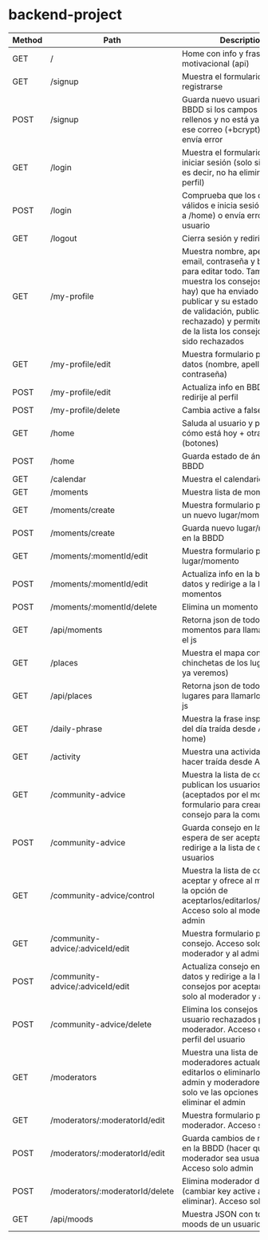 # backend-project


| Method | Path | Description |
| ------------- | ------------- | ------------- |
| GET   | / | Home con info y frase motivacional (api) |
| GET   | /signup	| Muestra el formulario para registrarse |
| POST  | /signup	| Guarda nuevo usuario en la BBDD si los campos están rellenos y no está ya registrado ese correo (+bcrypt), si no envía error	|
| GET   | /login	| Muestra el formulario para iniciar sesión (solo si is active, es decir, no ha eliminado su perfil)	|
| POST  | /login	| Comprueba que los datos son válidos e inicia sesión (redirige a /home) o envía error al usuario	|
| GET   | /logout	| Cierra sesión y redirige a home	|
| GET   | /my-profile	| Muestra nombre, apellidos, email, contraseña y botones para editar todo. También muestra los consejos (si los hay) que ha enviado para publicar y su estado (pendiente de validación, publicado, rechazado) y permite eliminar de la lista los consejos que han sido rechazados	|
| GET   | /my-profile/edit	| Muestra formulario para editar datos (nombre, apellidos, email, contraseña)	|
| POST	| /my-profile/edit	| Actualiza info en BBDD y redirije al perfil	|
| POST	| /my-profile/delete	| Cambia active a false	|
| GET	| /home	| Saluda al usuario y pregunta cómo está hoy + otras opciones (botones)	|
| POST	| /home	| Guarda estado de ánimo en la BBDD	|
| GET	| /calendar	| Muestra el calendario |
| GET	| /moments	| Muestra lista de momentos	|
| GET	| /moments/create	| Muestra formulario para crear un nuevo lugar/momento	|
| POST	| /moments/create	| Guarda nuevo lugar/momento en la BBDD	|
| GET	| /moments/:momentId/edit	| Muestra formulario para editar lugar/momento	|
| POST	| /moments/:momentId/edit	| Actualiza info en la base de datos y redirige a la lista de momentos	|
| POST	| /moments/:momentId/delete	| Elimina un momento de la BBDD	|
| GET	| /api/moments	| Retorna json de todos los momentos para llamarlo desde el js	|
| GET	| /places	| Muestra el mapa con las chinchetas de los lugares (lista ya veremos) |
| GET	| /api/places	| Retorna json de todos los lugares para llamarlo desde el js	|
| GET	| /daily-phrase	| Muestra la frase inspiracional del día traída desde API (la de la home)	|
| GET	| /activity	| Muestra una actividad para hacer traída desde API	|
| GET	| /community-advice	| Muestra la lista de consejos que publican los usuarios (aceptados por el moderador) y formulario para crear un nuevo consejo para la comunidad |
| POST	| /community-advice	| Guarda consejo en la BBDD a la espera de ser aceptados y redirige a la lista de consejos de usuarios	|
| GET	| /community-advice/control	| Muestra la lista de consejos por aceptar y ofrece al moderador la opción de aceptarlos/editarlos/eliminarlos. Acceso solo al moderador y al admin |
| GET	| /community-advice/:adviceId/edit	| Muestra formulario para editar consejo. Acceso solo al moderador y al admin |
| POST	| /community-advice/:adviceId/edit	| Actualiza consejo en la base de datos y redirige a la lista de consejos por aceptar. Acceso solo al moderador y al admin |
| POST 	| /community-advice/delete	| Elimina los consejos de un usuario rechazados por el moderador. Acceso desde el perfil del usuario |
| GET	| /moderators	| Muestra una lista de los moderadores actuales (puede editarlos o eliminarlos)Acceso admin y moderadores, pero solo ve las opciones de editar y eliminar el admin |
| GET	| /moderators/:moderatorId/edit	| Muestra formulario para editar moderador. Acceso solo admin	|
| POST	| /moderators/:moderatorId/edit	| Guarda cambios de moderador en la BBDD (hacer que el moderador sea usuario normal). Acceso solo admin	|
| POST	| /moderators/:moderatorId/delete	| Elimina moderador de BBDD (cambiar key active a false, no eliminar). Acceso solo admin	|
| GET	| /api/moods	| Muestra JSON con todos los moods de un usuario |
